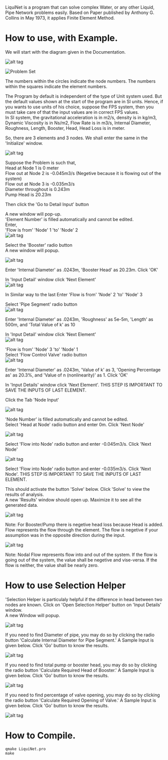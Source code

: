 LiquiNet is a program that can solve complex Water, or any other Liquid, Pipe Network problems easily. Based on Paper published by Anthony G. Collins in May 1973, it applies Finite Element Method.  
  
# How to use, with Example.  
  
We will start with the diagram given in the Documentation.  
  
![alt tag](https://github.com/samadritakarmakar/LiquiNet/blob/master/Documentation/Problem%20Set.png)

<img src="https://github.com/samadritakarmakar/LiquiNet/blob/master/Documentation/Problem%20Set.png" alt="Problem Set" class="inline"/>
  
The numbers within the circles indicate the node numbers. The numbers within the squares indicate the element numbers.  

The Program by default is independent of the type of Unit system used. But the default values shown at the start of the program are in SI units. Hence, if you wants to use units of his choice, suppose the FPS system, then you must take care of that the input values are in correct FPS values.  
In SI system, the gravitational acceleration is in m2/s, density is in kg/m3, Dynamic Viscosity is in Ns/m2, Flow Rate is in m3/s, Internal Diameter, Roughness, Length, Booster, Head, Head Loss is in meter.  

So, there are 3 elements and 3 nodes. We shall enter the same in the 'Initialize' window.  
  
![alt tag](https://github.com/samadritakarmakar/LiquiNet/blob/master/Documentation/Initialize.png)
  
Suppose the Problem is such that,  
Head at Node 1 is 0 meter  
Flow out at Node 2 is -0.045m3/s (Negetive because it is flowing out of the system)  
Flow out at Node 3 is -0.035m3/s  
Diameter throughout is 0.243m  
Pump Head is 20.23m  


Then click the 'Go to Detail Input' button  
  
A new window will pop-up.  
'Element Number' is filled automatically and cannot be edited.  
Enter,  
'Flow is from' 'Node' 1 'to' 'Node' 2  
![alt tag](https://github.com/samadritakarmakar/LiquiNet/blob/master/Documentation/Input_Details.png)

Select the 'Booster' radio button  
A new window will popup.  

![alt tag](https://github.com/samadritakarmakar/LiquiNet/blob/master/Documentation/Booster_Details.png)

Enter 'Internal Diameter' as .0243m, 'Booster Head' as 20.23m. Click 'OK'  

In 'Input Detail' window click 'Next Element'  
![alt tag](https://github.com/samadritakarmakar/LiquiNet/blob/master/Documentation/Input_Details2.png)

In Similar way to the last Enter 'Flow is from' 'Node' 2 'to' 'Node' 3  

Select 'Pipe Segment' radio button  
![alt tag](https://github.com/samadritakarmakar/LiquiNet/blob/master/Documentation/Pipe_Segment_Details.png)

Enter 'Internal Diameter' as .0243m, 'Roughness' as 5e-5m, 'Length' as 500m, and 'Total Value of k' as 10  

In 'Input Detail' window click 'Next Element'  
![alt tag](https://github.com/samadritakarmakar/LiquiNet/blob/master/Documentation/Input_Details3.png)

'Flow is from' 'Node' 3 'to' 'Node' 1  
Select 'Flow Control Valve' radio button  
![alt tag](https://github.com/samadritakarmakar/LiquiNet/blob/master/Documentation/Flow_Control_Valve_Details.png)

Enter 'Internal Diameter' as .0243m, 'Value of k' as 3, 'Opening Percentage as' as 20.3%, and 'Value of n (nonlinearity)' as 1. Click 'OK'  

In 'Input Details' window click 'Next Element'. THIS STEP IS IMPORTANT TO SAVE THE INPUTS OF LAST ELEMENT.  

Click the Tab 'Node Input'  

![alt tag](https://github.com/samadritakarmakar/LiquiNet/blob/master/Documentation/Input_Details_Node.png)

'Node Number' is filled automatically and cannot be edited.  
Select 'Head at Node' radio button and enter 0m. Click 'Next Node'  

![alt tag](https://github.com/samadritakarmakar/LiquiNet/blob/master/Documentation/Input_Details_Node2.png)

Select 'Flow into Node' radio button and enter -0.045m3/s. Click 'Next Node'  

![alt tag](https://github.com/samadritakarmakar/LiquiNet/blob/master/Documentation/Input_Details_Node3.png)

Select 'Flow into Node' radio button and enter -0.035m3/s. Click 'Next Node'. THIS STEP IS IMPORTANT TO SAVE THE INPUTS OF LAST ELEMENT.  

This should activate the button 'Solve' below. Click 'Solve' to view the results of analysis.  
A new 'Results' window should open up. Maximize it to see all the generated data.  

![alt tag](https://github.com/samadritakarmakar/LiquiNet/blob/master/Documentation/Results_elem.png)

Note: For Booster/Pump there is negetive head loss because Head is added.  
Flow represents the flow through the element. The flow is negetive if your assumption was in the opposite direction during the input.  

![alt tag](https://github.com/samadritakarmakar/LiquiNet/blob/master/Documentation/Results_node.png)

Note: Nodal Flow represents flow into and out of the system. If the flow is going out of the system, the value shall be negetive and vise-versa. If the flow is neither, the value shall be nearly zero.

# How to use Selection Helper

'Selection Helper is particulaly helpful if the difference in head between two nodes are known. Click on 'Open Selection Helper' button on 'Input Details' window.  
A new Window will popup.  

![alt tag](https://github.com/samadritakarmakar/LiquiNet/blob/master/Documentation/Selection_Helper.png)

If you need to find Diameter of pipe, you may do so by clicking the radio button 'Calculate Internal Diameter for Pipe Segment.' A Sample Input is given below. Click 'Go' button to know the results.  

![alt tag](https://github.com/samadritakarmakar/LiquiNet/blob/master/Documentation/Selection_Helper1.png)

If you need to find total pump or booster head, you may do so by clicking the radio button 'Calculate Required Head of Booster.' A Sample Input is given below. Click 'Go' button to know the results.  

![alt tag](https://github.com/samadritakarmakar/LiquiNet/blob/master/Documentation/Selection_Helper2.png)

If you need to find percentage of valve opening, you may do so by clicking the radio button 'Calculate Required Opening of Valve.' A Sample Input is given below. Click 'Go' button to know the results.  

![alt tag](https://github.com/samadritakarmakar/LiquiNet/blob/master/Documentation/Selection_Helper3.png)

# How to Compile.

    qmake LiquiNet.pro
    make 

